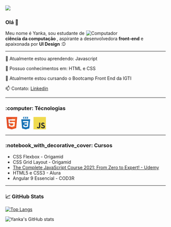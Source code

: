 ### <img src="https://media1.giphy.com/media/Vdbo1xY0eGpa18p7HW/giphy.gif?cid=ecf05e47l798vlhvkcrwc23c85v71obzcoc7mogas8ih9nrf&rid=giphy.gif" width=50>
### Olá 👋

<!--
**yankayohana/yankayohana** is a ✨ _special_ ✨ repository because its `README.md` (this file) appears on your GitHub profile.
<!-- 🔭 I’m currently working on ...
- 🌱 I’m currently learning ...
- 👯 I’m looking to collaborate on ...
- 🤔 I’m looking for help with ...
- 💬 Ask me about ...
- 📫 How to reach me: ...
- 😄 Pronouns: ...
- ⚡ Fun fact: ...
-->
<img src="https://assets-global.website-files.com/5bfd6f4468ee7943c2d331dd/5fe1d0b9fa2eef8574dd6442_Clack-prew-Customize.png" min-width="200px" max-width="250px" width="250px" align="right" alt="Computador">

<p align="left"> Meu nome é Yanka, sou estudante de <strong> ciência da computação </strong>, aspirante a desenvolvedora <strong>front-end</strong> e apaixonada por <strong>UI Design</strong> :D </p>

---
<p align="left"> 🌱 Atualmente estou aprendendo: Javascript </p>
<p align="left"> 🦄 Possuo conhecimentos em: HTML e CSS</p>
<p align="left"> 🔭 Atualmente estou cursando o Bootcamp Front End da IGTI </p>
<p align="left"> 📫 Contato: <a href="https://www.linkedin.com/in/yankayohana/"> Linkedin </a>
<hr/>
<h3>:computer: Técnologias</h3>
<div display='flex'>
<img src="https://github.com/devicons/devicon/blob/master/icons/html5/html5-original.svg" alt="HTML" width="40" height="40"  padding='20px'/> 

<img src="https://github.com/devicons/devicon/blob/master/icons/css3/css3-plain-wordmark.svg" alt="CSS" width="40" height="40"  padding='20px'/> 
<img src="https://github.com/devicons/devicon/blob/master/icons/javascript/javascript-original.svg" alt="JavaScript" width="40" height="40"  padding:20px/> 

</div>
<hr/>
<h3> :notebook_with_decorative_cover: Cursos</h3>
<ul>
  <li>CSS Flexbox - Origamid</li>
  <li>CSS Grid Layout - Origamid</li>
  <li><a href="https://www.udemy.com/course/the-complete-javascript-course/">The Complete JavaScript Course 2021: From Zero to Expert! - Udemy</a></li>
  <li>HTML5 e CSS3 - Alura</li>
  <li>Angular 9 Essencial - COD3R</li>
</ul>
<hr/>
<h3>&#x1f4c8; GitHub Stats</h3>

<img align="center">[![Top Langs](https://github-readme-stats.vercel.app/api/top-langs/?username=yankayohana&layout=compact&theme=buefy)](https://github.com/yankayohana/github-readme-stats)</img>

<img align="center">![Yanka's GitHub stats](https://github-readme-stats.vercel.app/api?username=yankayohana&show_icons=true&theme=buefy&count_private=true)</img>





